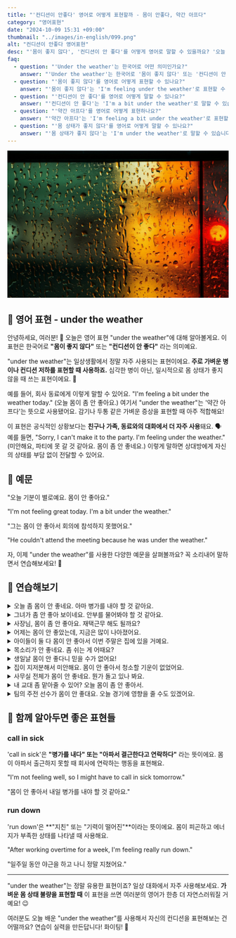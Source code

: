 ```yaml
---
title: "'컨디션이 안좋다' 영어로 어떻게 표현할까 - 몸이 안좋다, 약간 아프다"
category: "영어표현"
date: "2024-10-09 15:31 +09:00"
thumbnail: "../images/in-english/099.png"
alt: "컨디션이 안좋다 영어표현"
desc: "'몸이 좋지 않다', '컨디션이 안 좋다'를 어떻게 영어로 말할 수 있을까요? '오늘 기분이 별로예요. 몸이 안 좋아요.', '그는 몸이 안 좋아서 회의에 참석하지 못했어요.' 등을 영어로 표현하는 법을 배워봅시다. 다양한 예문을 통해서 연습하고 본인의 표현으로 만들어 보세요."
faq:
  - question: "'Under the weather'는 한국어로 어떤 의미인가요?"
    answer: "'Under the weather'는 한국어로 '몸이 좋지 않다' 또는 '컨디션이 안 좋다'라는 의미입니다."
  - question: "'몸이 좋지 않다'를 영어로 어떻게 표현할 수 있나요?"
    answer: "'몸이 좋지 않다'는 'I'm feeling under the weather'로 표현할 수 있습니다."
  - question: "'컨디션이 안 좋다'를 영어로 어떻게 말할 수 있나요?"
    answer: "'컨디션이 안 좋다'는 'I'm a bit under the weather'로 말할 수 있습니다."
  - question: "'약간 아프다'를 영어로 어떻게 표현하나요?"
    answer: "'약간 아프다'는 'I'm feeling a bit under the weather'로 표현할 수 있습니다."
  - question: "'몸 상태가 좋지 않다'를 영어로 어떻게 말할 수 있나요?"
    answer: "'몸 상태가 좋지 않다'는 'I'm under the weather'로 말할 수 있습니다."
---
```


![window on a rainy day](../images/in-english/099-1.jpeg)

## 🌟 영어 표현 - under the weather

안녕하세요, 여러분! 👋 오늘은 영어 표현 "under the weather"에 대해 알아볼게요. 이 표현은 한국어로 **"몸이 좋지 않다"** 또는 **"컨디션이 안 좋다"** 라는 의미예요.

"under the weather"는 일상생활에서 정말 자주 사용되는 표현이에요. **주로 가벼운 병이나 컨디션 저하를 표현할 때 사용하죠.** 심각한 병이 아닌, 일시적으로 몸 상태가 좋지 않을 때 쓰는 표현이에요. 🤒

예를 들어, 회사 동료에게 이렇게 말할 수 있어요. "I'm feeling a bit under the weather today." (오늘 몸이 좀 안 좋아요.) 여기서 "under the weather"는 '약간 아프다'는 뜻으로 사용됐어요. 감기나 두통 같은 가벼운 증상을 표현할 때 아주 적합해요!

이 표현은 공식적인 상황보다는 **친구나 가족, 동료와의 대화에서 더 자주 사용**돼요. 🗣️ 예를 들면, "Sorry, I can't make it to the party. I'm feeling under the weather." (미안해요, 파티에 못 갈 것 같아요. 몸이 좀 안 좋네요.) 이렇게 말하면 상대방에게 자신의 상태를 부담 없이 전달할 수 있어요.

## 📖 예문

"오늘 기분이 별로예요. 몸이 안 좋아요."

"I'm not feeling great today. I'm a bit under the weather."

"그는 몸이 안 좋아서 회의에 참석하지 못했어요."

"He couldn't attend the meeting because he was under the weather."

자, 이제 "under the weather"를 사용한 다양한 예문을 살펴볼까요? 꼭 소리내어 말하면서 연습해보세요! 🚀

## 💬 연습해보기

<details>
<summary>오늘 좀 몸이 안 좋네요. 아마 병가를 내야 할 것 같아요.</summary>
<span>I'm feeling a bit under the weather today. Might have to <a href="/blog/vocab-1/032.call-in-sick/">call in sick</a>.</span>
</details>

<details>
<summary>그녀가 좀 안 좋아 보이네요. 안부를 물어봐야 할 것 같아요.</summary>
<span>She looks a little under the weather. Maybe we should <a href="/blog/in-english/106.check-on/">check on</a> her.</span>
</details>

<details>
<summary>사장님, 몸이 좀 안 좋아요. 재택근무 해도 될까요?</summary>
<span>Hey boss, I'm not feeling great. Bit under the weather. Mind if I work from home?</span>
</details>

<details>
<summary>어제는 몸이 안 좋았는데, 지금은 많이 나아졌어요.</summary>
<span>I was under the weather yesterday, but I'm feeling much better now.</span>
</details>

<details>
<summary>아이들이 둘 다 몸이 안 좋아서 이번 주말은 집에 있을 거예요.</summary>
<span>The kids are both under the weather, so we're staying in this weekend.</span>
</details>

<details>
<summary>목소리가 안 좋네요. 좀 쉬는 게 어때요?</summary>
<span>You sound under the weather. Why don't you take a rest?</span>
</details>

<details>
<summary>생일날 몸이 안 좋다니 믿을 수가 없어요!</summary>
<span>I can't believe I'm under the weather on my birthday!</span>
</details>

<details>
<summary>집이 지저분해서 미안해요. 몸이 안 좋아서 청소할 기운이 없었어요.</summary>
<span>Sorry for the mess. I've been under the weather and haven't had the energy to clean.</span>
</details>

<details>
<summary>사무실 전체가 몸이 안 좋네요. 뭔가 돌고 있나 봐요.</summary>
<span>The whole office is under the weather. Must be something going around.</span>
</details>

<details>
<summary>내 교대 좀 맡아줄 수 있어? 오늘 몸이 좀 안 좋아서.</summary>
<span>Can you cover my shift? I'm a little under the weather today.</span>
</details>

<details>
<summary>팀의 주전 선수가 몸이 안 좋대요. 오늘 경기에 영향을 줄 수도 있겠어요.</summary>
<span>The team's star player is under the weather. It might affect tonight's game.</span>
</details>

## 🤝 함께 알아두면 좋은 표현들

### call in sick

'call in sick'은 **"병가를 내다" 또는 "아파서 결근한다고 연락하다"** 라는 뜻이에요. 몸이 아파서 출근하지 못할 때 회사에 연락하는 행동을 표현해요.

"I'm not feeling well, so I might have to call in sick tomorrow."

"몸이 안 좋아서 내일 병가를 내야 할 것 같아요."

### run down

'run down'은 **"지친" 또는 "기력이 떨어진"**이라는 뜻이에요. 몸이 피곤하고 에너지가 부족한 상태를 나타낼 때 사용해요.

"After working overtime for a week, I'm feeling really run down."

"일주일 동안 야근을 하고 나니 정말 지쳤어요."

---

"under the weather"는 정말 유용한 표현이죠? 일상 대화에서 자주 사용해보세요. **가벼운 몸 상태 불량을 표현할 때** 이 표현을 쓰면 여러분의 영어가 한층 더 자연스러워질 거예요! 😉

여러분도 오늘 배운 "under the weather"를 사용해서 자신의 컨디션을 표현해보는 건 어떨까요? 연습이 실력을 만든답니다! 화이팅! 💪

